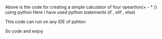 Above is the code for creating a simple calculator of four opeartion(+ - * /) using python
Here i have used python statements (if , elif , else)


This code can run on any IDE of pyhton 

So code and enjoy
